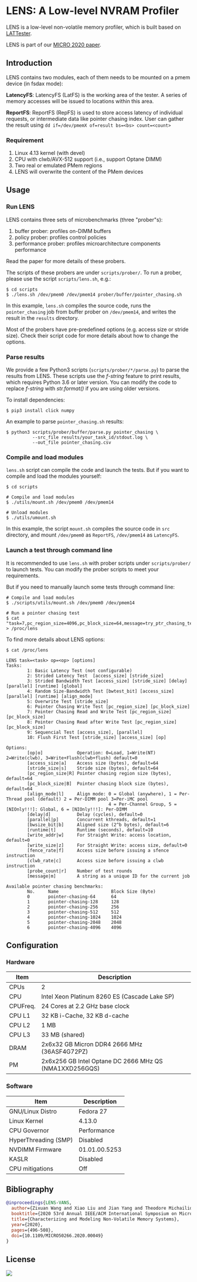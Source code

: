 # LENS: A Low-level NVRAM Profiler

LENS is a low-level non-volatile memory profiler, which is built based on [LATTester](https://github.com/NVSL/OptaneStudy).

LENS is part of our [MICRO 2020 paper](https://github.com/TheNetAdmin/LENS-VANS).

## Introduction

LENS contains two modules, each of them needs to be mounted on a pmem device (in fsdax mode):

**LatencyFS**: LatencyFS (LatFS) is the working area of the tester. A series of memory accesses will be issued to locations within this area.

**ReportFS**: ReportFS (RepFS) is used to store access latency of individual requests, or intermediate data like pointer chasing index. User can gather the result using `dd if=/dev/pmemX of=result bs=<bs> count=<count>`


### Requirement

1. Linux 4.13 kernel (with devel)
2. CPU with clwb/AVX-512 support (i.e., support Optane DIMM)
3. Two real or emulated PMem regions
4. LENS will overwrite the content of the PMem devices

## Usage

### Run LENS

LENS contains three sets of microbenchmarks (three "prober"s):

1. buffer prober: profiles on-DIMM buffers
2. policy prober: profiles control policies
3. performance prober: profiles microarchitecture components performance

Read the paper for more details of these probers.

The scripts of these probers are under `scripts/prober/`.
To run a prober, please use the script `scripts/lens.sh`, e.g.:

```
$ cd scripts
$ ./lens.sh /dev/pmem0 /dev/pmem14 prober/buffer/pointer_chasing.sh
```

In this example, `lens.sh` compiles the source code, runs the `pointer_chasing` job from buffer prober on `/dev/pmem14`, and writes the result in the `results` directory.

Most of the probers have pre-predefined options (e.g. access size or stride size).
Check their script code for more details about how to change the options.

### Parse results

We provide a few Python3 scripts (`scripts/prober/*/parse.py`) to parse the results from LENS.
These scripts use the *f-string* feature to print results, which requires Python 3.6 or later version.
You can modify the code to replace *f-string* with *str.format()* if you are using older versions.

To install dependencies:

```shell
$ pip3 install click numpy
```

An example to parse `pointer_chasing.sh` results:

```shell
$ python3 scripts/prober/buffer/parse.py pointer_chasing \
          --src_file results/your_task_id/stdout.log \
          --out_file pointer_chasing.csv
```

### Compile and load modules

`lens.sh` script can compile the code and launch the tests.
But if you want to compile and load the modules yourself:

```shell
$ cd scripts

# Compile and load modules
$ ./utils/mount.sh /dev/pmem0 /dev/pmem14

# Unload modules
$ ./utils/umount.sh
```

In this example, the script `mount.sh` compiles the source code in `src` directory, and mount `/dev/pmem0` as `ReportFS`, `/dev/pmem14` as `LatencyFS`.

### Launch a test through command line

It is recommended to use `lens.sh` with prober scripts under `scripts/prober/` to launch tests.
You can modify the prober scripts to meet your requirements.

But if you need to manually launch some tests through command line:

```shell
# Compile and load modules
$ ./scripts/utils/mount.sh /dev/pmem0 /dev/pmem14

# Run a pointer chasing test
$ cat "task=7,pc_region_size=4096,pc_block_size=64,message=try_ptr_chasing_test" > /proc/lens
```

To find more details about LENS options:

```
$ cat /proc/lens

LENS task=<task> op=<op> [options]
Tasks:
        1: Basic Latency Test (not configurable)
        2: Strided Latency Test  [access_size] [stride_size]
        3: Strided Bandwidth Test [access_size] [stride_size] [delay] [parallel] [runtime] [global]
        4: Random Size-Bandwidth Test [bwtest_bit] [access_size] [parallel] [runtime] [align_mode]
        5: Overwrite Test [stride_size]
        6: Pointer Chasing Write Test [pc_region_size] [pc_block_size]
        7: Pointer Chasing Read and Write Test [pc_region_size] [pc_block_size]
        8: Pointer Chasing Read after Write Test [pc_region_size] [pc_block_size]
        9: Sequencial Test [access_size], [parallel]
        10: Flush First Test [stride_size] [access_size] [op]

Options:
        [op|o]             Operation: 0=Load, 1=Write(NT) 2=Write(clwb), 3=Write+Flush(clwb+flush) default=0
        [access_size|a]    Access size (bytes), default=64
        [stride_size|s]    Stride size (bytes), default=64
        [pc_region_size|R] Pointer chasing region size (bytes), default=64
        [pc_block_size|B]  Pointer chasing block size (bytes), default=64
        [align_mode|l]     Align mode: 0 = Global (anywhere), 1 = Per-Thread pool (default) 2 = Per-DIMM pool 3=Per-iMC pool
                                       4 = Per-Channel Group, 5 = [NIOnly!!!]: Global, 6 = [NIOnly!!!]: Per-DIMM
        [delay|d]          Delay (cycles), default=0
        [parallel|p]       Concurrent kthreads, default=1
        [bwsize_bit|b]     Aligned size (2^b bytes), default=6
        [runtime|t]        Runtime (seconds), default=10
        [write_addr|w]     For Straight Write: access location, default=0
        [write_size|z]     For Straight Write: access size, default=0
        [fence_rate|f]     Access size before issuing a sfence instruction
        [clwb_rate|c]      Access size before issuing a clwb instruction
        [probe_count|r]    Number of test rounds
        [message|m]        A string as a unique ID for the current job

Available pointer chasing benchmarks:
        No.     Name                    Block Size (Byte)
        0       pointer-chasing-64      64
        1       pointer-chasing-128     128
        2       pointer-chasing-256     256
        3       pointer-chasing-512     512
        4       pointer-chasing-1024    1024
        5       pointer-chasing-2048    2048
        6       pointer-chasing-4096    4096
```


## Configuration

### Hardware

Item | Description
---|---
CPUs | 2
CPU | Intel Xeon Platinum 8260 ES (Cascade Lake SP)
CPUFreq. | 24 Cores at 2.2 GHz base clock
CPU L1 | 32 KB i-Cache, 32 KB d-cache
CPU L2 | 1 MB
CPU L3 | 33 MB (shared)
DRAM | 2x6x32 GB Micron DDR4 2666 MHz (36ASF4G72PZ)
PM | 2x6x256 GB Intel Optane DC 2666 MHz QS (NMA1XXD256GQS)

### Software

Item | Description
---|---
GNU/Linux Distro | Fedora 27
Linux Kernel | 4.13.0
CPU Governor | Performance
HyperThreading (SMP) | Disabled
NVDIMM Firmware | 01.01.00.5253
KASLR | Disabled
CPU mitigations | Off

## Bibliography

```bibtex
@inproceedings{LENS-VANS,
  author={Zixuan Wang and Xiao Liu and Jian Yang and Theodore Michailidis and Steven Swanson and Jishen Zhao},
  booktitle={2020 53rd Annual IEEE/ACM International Symposium on Microarchitecture (MICRO)}, 
  title={Characterizing and Modeling Non-Volatile Memory Systems}, 
  year={2020},
  pages={496-508},
  doi={10.1109/MICRO50266.2020.00049}
}
```

## License

[![](https://img.shields.io/github/license/TheNetAdmin/LENS)](LICENSE)

